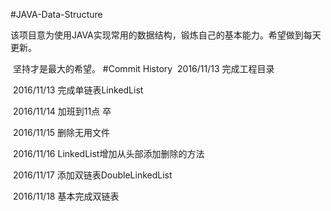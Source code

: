 #JAVA-Data-Structure

​	该项目意为使用JAVA实现常用的数据结构，锻炼自己的基本能力。希望做到每天更新。

​	坚持才是最大的希望。
#Commit History
​	2016/11/13	完成工程目录

​	2016/11/13	完成单链表LinkedList

​	2016/11/14 	加班到11点 卒

​	2016/11/15 	删除无用文件

​	2016/11/16 	LinkedList增加从头部添加删除的方法

​	2016/11/17	添加双链表DoubleLinkedList

​	2016/11/18	基本完成双链表
